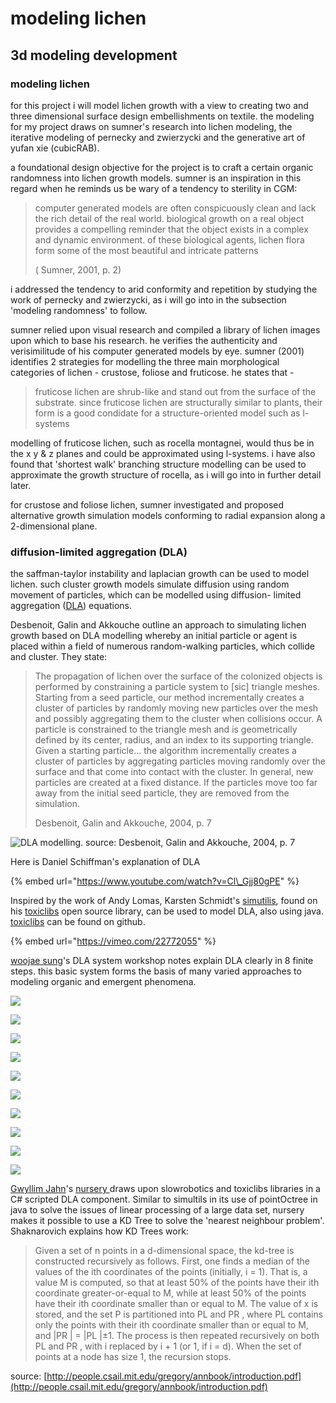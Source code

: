 # modeling lichen

## 3d modeling development

### modeling lichen

for this project i will model lichen growth with a view to creating two and three dimensional surface design embellishments on textile. the modeling for my project draws on sumner's research into lichen modeling, the iterative modeling of pernecky and zwierzycki and the generative art of yufan xie \(cubicRAB\). 

a foundational design objective for the project is to craft a certain organic randomness into lichen growth models. sumner is an inspiration in this regard when he reminds us be wary of a tendency to sterility in CGM:

> computer generated models are often conspicuously clean and lack the rich detail of the real world. biological growth on a real object provides a compelling reminder that the object exists in a complex and dynamic environment. of these biological agents, lichen flora form some of the most beautiful  and intricate patterns
>
> \( Sumner, 2001, p. 2\)

i addressed the tendency to arid conformity and repetition by studying the work of pernecky and zwierzycki, as i will go into in the subsection 'modeling randomness' to follow. 

sumner relied upon visual research and compiled a library of lichen images upon which to base his research. he verifies the authenticity and verisimilitude of his computer generated models by eye. sumner \(2001\) identifies 2 strategies for modelling the three main morphological categories of lichen - crustose, foliose and fruticose. he states that -

> fruticose lichen are shrub-like and stand out from the surface of the substrate. since fruticose lichen are structurally similar to plants, their form is a good condidate for a structure-oriented model such as l-systems

modelling of fruticose lichen, such as rocella montagnei, would thus be in the x y & z planes and could be approximated using l-systems. i have also found that 'shortest walk' branching structure modelling can be used to approximate the growth structure of rocella, as i will go into in further detail later. 

for crustose and foliose lichen, sumner investigated and proposed alternative growth simulation models conforming to radial expansion along a 2-dimensional plane. 



### diffusion-limited aggregation \(DLA\)

the saffman-taylor instability and laplacian growth can be used to model lichen. such cluster growth models simulate diffusion using random movement of particles, which can be modelled using diffusion- limited aggregation \([DLA](https://en.wikipedia.org/wiki/Diffusion-limited_aggregation)\) equations.  

Desbenoit, Galin and Akkouche outline an approach to simulating lichen growth based on DLA modelling whereby an initial particle or agent is placed within a field of numerous random-walking particles, which collide and cluster.  They state:

> The propagation of lichen over the surface of the colonized objects is performed by constraining a particle system to \[sic\] triangle meshes. Starting from a seed particle, our method incrementally creates a cluster of particles by randomly moving new particles over the mesh and possibly aggregating them to the cluster when collisions occur. A particle is constrained to the triangle mesh and is geometrically defined by its center, radius, and an index to its supporting triangle. Given a starting particle... the algorithm incrementally creates a cluster of particles by aggregating particles moving randomly over the surface and that come into contact with the cluster. In general, new particles are created at a fixed distance. If the particles move too far away from the initial seed particle, they are removed from the simulation.
>
> Desbenoit, Galin and Akkouche, 2004, p. 7

![DLA modelling. source: Desbenoit, Galin and Akkouche, 2004, p. 7](../.gitbook/assets/screen-shot-2019-05-09-at-21.02.24.png)

Here is Daniel Schiffman's explanation of DLA

{% embed url="https://www.youtube.com/watch?v=Cl\_Gjj80gPE" %}

Inspired by the work of Andy Lomas, Karsten Schmidt's  [simutilis](http://toxiclibs.org/2010/02/new-package-simutils/), found on his [toxiclibs](http://toxiclibs.org/) open source library, can be used to model DLA, also using java. [toxiclibs](https://github.com/postspectacular/toxiclibs) can be found on github.

{% embed url="https://vimeo.com/22772055" %}



[woojae sung](https://woojsung.com/)'s DLA system workshop notes explain DLA clearly in 8 finite steps. this basic system forms the basis of many varied approaches to modeling organic and emergent phenomena.  

![](../.gitbook/assets/annotation-2019-05-26-214400.png)

![](../.gitbook/assets/annotation-2019-05-26-214445.png)

![](../.gitbook/assets/annotation-2019-05-26-214534.png)

![](../.gitbook/assets/annotation-2019-05-26-214551.png)

![](../.gitbook/assets/annotation-2019-05-26-214610.png)

![](../.gitbook/assets/annotation-2019-05-26-214625.png)

![](../.gitbook/assets/annotation-2019-05-26-214640.png)

![](../.gitbook/assets/annotation-2019-05-26-214701.png)

![](../.gitbook/assets/annotation-2019-05-26-214715.png)

![](../.gitbook/assets/annotation-2019-05-26-214732.png)

[Gwyllim Jahn](https://www.rmit.edu.au/contact/staff-contacts/academic-staff/j/jahn-mr-gwyllim)'s [nursery ](https://www.food4rhino.com/app/nursery)draws upon slowrobotics and toxiclibs libraries in a C\# scripted DLA component. Similar to simultils in its use of pointOctree in java to solve the issues of linear processing of a large data set, nursery makes it possible to use a KD Tree to solve the 'nearest neighbour problem'. Shaknarovich explains how KD Trees work: 

> Given a set of n points in a d-dimensional space, the kd-tree is constructed recursively as follows. First, one finds a median of the values of the ith coordinates of the points \(initially, i = 1\). That is, a value M is computed, so that at least 50% of the points have their ith coordinate greater-or-equal to M, while at least 50% of the points have their ith coordinate smaller than or equal to M. The value of x is stored, and the set P is partitioned into PL and PR , where PL contains only the points with their ith coordinate smaller than or equal to M, and \|PR \| = \|PL \|±1. The process is then repeated recursively on both PL and PR , with i replaced by i + 1 \(or 1, if i = d\). When the set of points at a node has size 1, the recursion stops.

source: [http://people.csail.mit.edu/gregory/annbook/introduction.pdf](http://people.csail.mit.edu/gregory/annbook/introduction.pdf)

